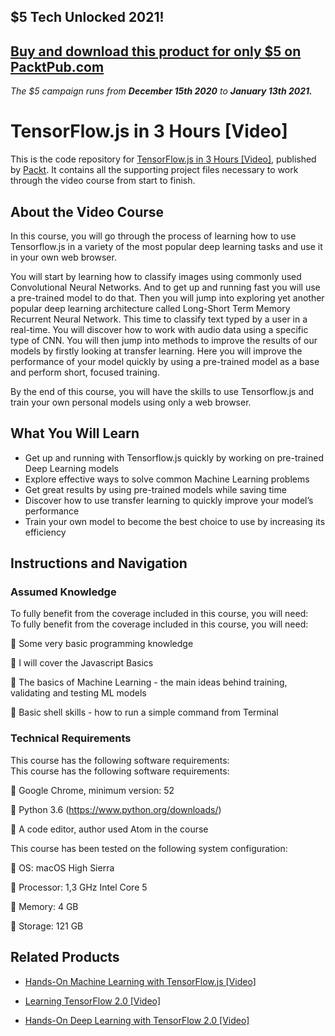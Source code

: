 ## $5 Tech Unlocked 2021!
[Buy and download this product for only $5 on PacktPub.com](https://www.packtpub.com/)
-----
*The $5 campaign         runs from __December 15th 2020__ to __January 13th 2021.__*

# TensorFlow.js in 3 Hours [Video]
This is the code repository for [TensorFlow.js in 3 Hours [Video]](https://www.packtpub.com/big-data-and-business-intelligence/tensorflowjs-3-hours-video?utm_source=github&utm_medium=repository&utm_campaign=9781838824587), published by [Packt](https://www.packtpub.com/?utm_source=github). It contains all the supporting project files necessary to work through the video course from start to finish.
## About the Video Course
In this course, you will go through the process of learning how to use Tensorflow.js in a variety of the most popular deep learning tasks and use it in your own web browser.

You will start by learning how to classify images using commonly used Convolutional Neural Networks. And to get up and running fast you will use a pre-trained model to do that. Then you will jump into exploring yet another popular deep learning architecture called Long-Short Term Memory Recurrent Neural Network. This time to classify text typed by a user in a real-time. You will discover how to work with audio data using a specific type of CNN. You will then jump into methods to improve the results of our models by firstly looking at transfer learning. Here you will improve the performance of your model quickly by using a pre-trained model as a base and perform short, focused training. 

By the end of this course, you will have the skills to use Tensorflow.js and train your own personal models using only a web browser.


<H2>What You Will Learn</H2>
<DIV class=book-info-will-learn-text>
<UL>
<LI>Get up and running with Tensorflow.js quickly by working on pre-trained Deep Learning models 
<LI>Explore effective ways to solve common Machine Learning problems 
<LI>Get great results by using pre-trained models while saving time 
<LI>Discover how to use transfer learning to quickly improve your model’s performance 
<LI>Train your own model to become the best choice to use by increasing its efficiency </LI></UL></DIV>

## Instructions and Navigation
### Assumed Knowledge
To fully benefit from the coverage included in this course, you will need:<br/>
To fully benefit from the coverage included in this course, you will need:

	Some very basic programming knowledge

	I will cover the Javascript Basics

	The basics of Machine Learning - the main ideas behind training, validating and testing ML models

	Basic shell skills - how to run a simple command from Terminal

### Technical Requirements
This course has the following software requirements:<br/>
This course has the following software requirements:

	Google Chrome, minimum version: 52

	Python 3.6 (https://www.python.org/downloads/)

	A code editor, author used Atom in the course

This course has been tested on the following system configuration:

	OS: macOS High Sierra

	Processor: 1,3 GHz Intel Core 5

	Memory: 4 GB

	Storage: 121 GB


## Related Products
* [Hands-On Machine Learning with TensorFlow.js [Video]](https://www.packtpub.com/application-development/hands-machine-learning-tensorflowjs-video?utm_source=github&utm_medium=repository&utm_campaign=9781789613155)

* [Learning TensorFlow 2.0 [Video]](https://www.packtpub.com/big-data-and-business-intelligence/learning-tensorflow-20-video?utm_source=github&utm_medium=repository&utm_campaign=9781789951370)

* [Hands-On Deep Learning with TensorFlow 2.0 [Video]](https://www.packtpub.com/application-development/hands-deep-learning-tensorflow-20-video?utm_source=github&utm_medium=repository&utm_campaign=9781789951707)

